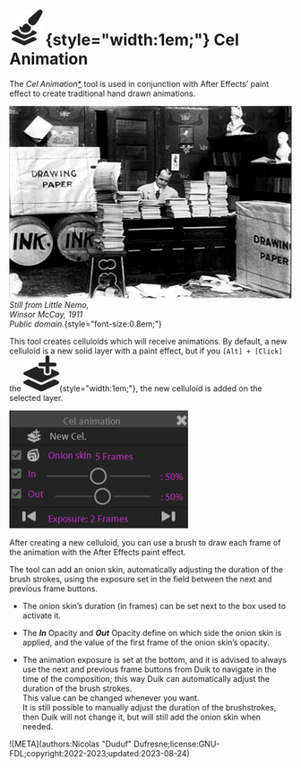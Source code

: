 # ![](../../img/duik/icons/cel_animation.svg){style="width:1em;"} Cel Animation

The *Cel Animation*[*](../../misc/glossary.md) tool is used in conjunction with After Effects’ paint effect to create traditional hand drawn animations.

![](../../img/illustration/Winsor_McCay_1911_Little_Nemo_film_still.jpg)  
*Still from Little Nemo,  
Winsor McCay, 1911   
Public domain.*{style="font-size:0.8em;"}

This tool creates celluloids which will receive animations. By default, a new celluloid is a new solid layer with a paint effect, but if you `[Alt] + [Click]` the ![](../../img/duik/icons/new_cel.svg){style="width:1em;"}, the new celluloid is added on the selected layer.

![](../../img/duik/animation/cel.png)

After creating a new celluloid, you can use a brush to draw each frame of the animation with the After Effects paint effect.

The tool can add an onion skin, automatically adjusting the duration of the brush strokes, using the exposure set in the field between the next and previous frame buttons.

- The onion skin’s duration (in frames) can be set next to the box used to activate it.

- The ***In*** Opacity and ***Out*** Opacity define on which side the onion skin is applied, and the value of the first frame of the onion skin’s opacity.

- The animation exposure is set at the bottom, and it is advised to always use the next and previous frame buttons from Duik to navigate in the time of the composition; this way Duik can automatically adjust the duration of the brush strokes.  
    This value can be changed whenever you want.  
    It is still possible to manually adjust the duration of the brushstrokes, then Duik will not change it, but will still add the onion skin when needed.


![META](authors:Nicolas "Duduf" Dufresne;license:GNU-FDL;copyright:2022-2023;updated:2023-08-24)
